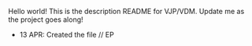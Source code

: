 Hello world! This is the description README for VJP/VDM. Update me as the project goes along!

- 13 APR:
    Created the file // EP
